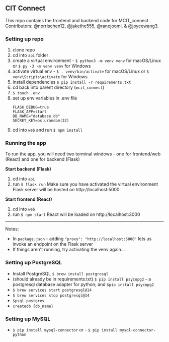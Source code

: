 ## CIT Connect 
This repo contains the frontend and backend code for MCIT_connect. Contributors: [@norrischen12](https://github.com/Norrischen12), [@jakethe555](https://github.com/jakethe555), [@ranojoomi](https://github.com/ranojoomi), & [@joycewang3](https://github.com/joycewang3).


### Setting up repo
1. clone repo 
2. cd into `api` folder
3. create a virtual environment - `$ python3 -m venv venv` for macOS/Linux or `$ py -3 -m venv venv` for Windows
4. activate virtual env - `$ . venv/bin/activate` for macOS/Linux or  `$ venv\Scripts\activate` for Windows
5. install dependencies `$ pip install -r requirements.txt`
6. cd back into parent directory (`mcit_connect`)
7. `$ touch .env`
6. set up env variables in .env file
    ```
    FLASK_DEBUG=true
    FLASK_APP=start
    DB_NAME="database.db"
    SECRET_KEY=os.urandom(32)
    ```
7. cd into `web` and run `$ npm install`


### Running the app 
To run the app, you will need two terminal windows - one for frontend/web (React) and one for backend (Flask)

**Start backend (Flask)**
1. cd into `api` 
2. run `$ flask run`
Make sure you have activated the virtual environment
Flask server will be hosted on http://localhost:5000

**Start frontend (React)**
1. cd into `web`
2. run `$ npm start`
React will be loaded on http://localhost:3000

___
Notes:
- In `package.json` - adding `"proxy": "http://localhost:5000"` lets us invoke an endpoint on the Flask server
- If things aren't running, try activating the venv again...

### Setting up PostgreSQL
- Install PostgreSQL `$ brew install postgresql`
- (should already be in requirements.txt) `$ pip install psycopg2` - a postgresql database adapter for python; and `$pip install psycopg2`
- `$ brew services start postgresql@14`
- `$ brew services stop postgresql@14`
- `$psql postgres`
- `createdb {db_name}`


### Setting up MySQL
- `$ pip install mysql-connector`
or - `$ pip install mysql-connector-python`

